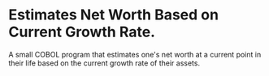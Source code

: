 # Estimates Net Worth Based on Current Growth Rate.
A small COBOL program that estimates one's net worth at a current point in their life based on the current growth rate of their assets. 
